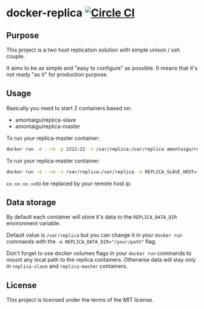 # docker-replica [![Circle CI](https://circleci.com/gh/AlbanMontaigu/docker-replica.svg?style=shield)](https://circleci.com/gh/AlbanMontaigu/docker-replica)

## Purpose

This project is a two host replication solution with simple unison / ssh couple.

It aims to be as simple and "easy to configure" as possible. It means that it's not ready "as it" for production purpose.

## Usage

Basically you need to start 2 containers based on:
- amontaigu/replica-slave
- amontaigu/replica-master

To run your replica-master container:

```bash
docker run -d --rm -p 2222:22 -v /var/replica:/var/replica amontaigu/replica-slave
```

To run your replica-master container:

```bash
docker run -d --rm -v /var/replica:/var/replica -e REPLICA_SLAVE_HOST="xx.xx.xx.xx" -e REPLICA_SLAVE_PORT="2222" amontaigu/replica-master
```

`xx.xx.xx.xx`to be replaced by your remote host ip.

## Data storage

By default each container will store it's data to the `REPLICA_DATA_DIR` environment variable. 

Default value is `/var/replica` but you can change it in your `docker run` commands with the `-e REPLICA_DATA_DIR="/your/path"` flag.

Don't forget to use docker volumes flags in your `docker run` commands to mount any local path to the replica containers. Otherwise data will stay only in `replica-slave` and `replica-master` containers.

## License

This project is licensed under the terms of the MIT license.
